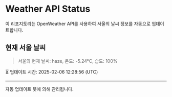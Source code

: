 
# Weather API Status

이 리포지토리는 OpenWeather API를 사용하여 서울의 날씨 정보를 자동으로 업데이트합니다.

## 현재 서울 날씨
> 서울의 현재 날씨: haze, 온도: -5.24°C, 습도: 100%

⏳ 업데이트 시간: 2025-02-06 12:28:56 (UTC)

---
자동 업데이트 봇에 의해 관리됩니다.
